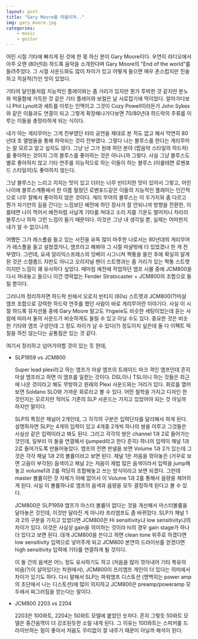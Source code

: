 ```yaml
---
layout: post
title: "Gary Moore를 떠올리며.."
img: gary_moore.jpg
categories:
    - music
    - guitar
---
```


어린 시절 기타에 빠지게 된 것에 한 몫 하신 분이 Gary Moore이다. 우연히 라디오에서 아주 오랜 (80년대) 하드록 음악을 소개한다며 Gary Moore의 "End of the world"를 들려주었다. 그 시절 사운드와도 많이 차이가 있고 어떻게 들으면 매우 촌스럽지만 진솔하고 직설적(?)인 맛이 있었다. 

기타의 달인들처럼 지능적인 플레이와는 좀 거리가 있지만 뭔가 투박한 것 같지만 분노와 억울함에 가득찬 것 같은 기타 플레이와 보컬은 날 사로잡기에 딱이었다. 알아가다보니 Phil Lynott과 세트를 이루는 인맥이고 그것이 Cozy Powell이라든가 John Sykes와 같은 이들과도 연결이 되고 그렇게 확장해나가다보면 70/80년대 하드락의 주류를 이루는 이들을 총망라하게 되는 식이다. 

내가 아는 게리무어는 그게 전부였던 터라 공연을 제대로 본 적도 없고 해서 막연히 80년대 초 앨범들을 통해 파악되는 것이 전부였다. 그렇다 나는 블루스를 한다는 게리무어는 잘 모르고 알고 싶지도 않다. 그냥 난 그가 원래 하던 분야 (팝음악 스타일의 하드락)를 좋아하는 것이지 그의 블루스를 좋아하는 것은 아니니까 그렇다. 사실 그냥 블루스도 별로 좋아하지 않고 기타 연주를 지능적으로 하는 이들이 하는 블루스 (이를테면 로벤포드 스타일의)도 좋아하지 않는다. 

그냥 블루스는 느리고 지치는 맛이 있고 더러는 너무 빈티지한 맛이 있어서 그렇고, 어린 나이에 블루스계통에서 한 이름 떨쳤던 로벤포드같은 이들의 지능적인 플레이는 인간적으로 너무 잘해서 좋아하지 않은 것이다. 게리 무어의 블루스는 이 두가지와 좀 다르고 뭔가 자기만의 길을 간다는 느낌보단 예전에 하던 장사가 잘 안되니까 방향을 전환한, 이를테면 나이 먹어서 예전처럼 사납게 기타를 쳐대고 소리 지를 기운도 떨어지니 차라리 블루스나 하자 그런 느낌이 들기 때문이다. 이것은 그냥 내 생각일 뿐, 실제는 어떠한지 내가 알 수 없으니까. 

어쨌든 그가 레스폴을 들고 있는 사진을 유독 많이 마주한 나로서는 80년대의 게리무어가 레스폴을 들고 설쳤겠거니, 앰프라고 해봐야 그 시절 마샬밖에 더 있었겠나 한 게 전부였다. 그런데, 요새 알리익스프레스의 잉베이 시그니쳐 짝퉁을 들인 후에 확실히 알게 된 것은 스캘롭드 지판도 아니고 오리지널 펜더 스트랫과는 좀 거리가 있는 짝퉁 스트랫이지만 느낌이 꽤 유사하다 싶었다. 때마침 예전에 작업하던 앰프 시뮬 중에 JCM800을 다시 꺼내놓고 들으니 이건 영락없는 Fender Stratocaster + JCM800의 조합으로 들릴 뿐이다. 

그러니까 정리하자면 하드락 씬에서 오로지 빈티지 (60s) 스트랫과 JCM800(?)마샬 앰프 조합으로 강력한 하드락 연주를 했던 사람이 바로 게리무어란 이야기다. 사실 이 시절 하드록 뮤지션들 중에 Gary Moore 말고도 Yngwie도 비슷한 세팅이었는데 듣는 사람에 따라서 둘의 사운드가 비슷하게도 들릴 수 있고 아닐 수도 있다. 중요한 것은 비슷한 기타와 앰프 구성인데 그 정도 차이가 날 수 있다(?) 정도이지 싶은데 둘 다 이펙트 떡칠을 하진 않는다는 공통점은 있는 것 같다.

여기서 정리하고 넘어가야할 것이 있는 듯 한데,

- SLP1959 vs JCM800

   Super lead plexi라고 하는 앰프가 마샬 앰프의 트레이드 마크 격인 앰프인데 흔히 마샬 앰프라고 하면 이 앰프를 일컫는 것이다. DSL이니 TSL이니 하는 것들은 최근에 나온 것이라고 해도 무방하고 원래의 Plexi 사운드와는 거리가 있다. 회로를 열어보면 Soldano SLO와 가까운 회로라고 볼 수 있다. 어떤 철학을 가지고 디자인 한 것인지는 모르지만 적어도 기존의 SLP 사운드는 가지고 있었어야 되는 것 아닐까 하지만 말이다. 

   SLP의 특징은 채널이 2개인데, 그 각각의 구분은 입력단자를 달리해서 하게 된다. 설명하자면 SLP는 4개의 입력이 있고 4개중 2개씩 하나의 쌍을 이루고 그것들은 사실상 같은 입력이라고 봐도 된다. 그리고 각각의 쌍은 channel 1과 2로 들어가는 것인데, 일부러 이 둘을 연결해서 (jumped라고 한다 흔히) 하나의 입력이 채널 1과 2로 들어가도록 만들어놓았다. 앰프의 전면 판넬을 보면 Volume 1과 2가 있는데 그것은 각각 채널 1과 2의 볼륨이라고 보면 된다. 채널 1은 저음을 깎아놓은 (거꾸로 보면 고음이 부각된) 음색이고 채널 2는 저음이 제법 많은 음색이라서 입력을 jump해놓고 volume1과 2를 적당히 조합해놓고 쓰는 방식이라고 보면 되겠다. 그런데 master 볼륨이란 것 자체가 아예 없어서 이 Volume 1과 2를 통해서 음량을 제어하게 된다. 사실 이 볼륨하나로 앰프의 음색과 음량을 모두 결정하게 된다고 볼 수 있다.

   JCM800은 SLP1959 앰프가 마스터 볼륨이 없다는 것을 개선해서 마스터볼륨을 달아놓은 것인데, 이것만 달라진 게 아니라 프리앰프도 좀 바뀌었다. SLP가 채널 1과 2의 구분을 가지고 있었다면 JCM800은 Hi sensitivity냐 low sensitivity냐의 차이가 있다. 이것은 사실상 gain을 의미하는 것이라 hi의 경우 gain stage가 하나 더 있다고 보면 된다. 대개 JCM800을 쓴다고 하면 clean tone 위주로 하겠다면 low sensitivity 입력으로 넣어주게 되고 JCM800 본연의 드라이브를 얻겠다면 high sensitivity 입력에 기타를 연결하게 될 것이다. 

   이 둘 간의 음색은 어느 정도 유사하기도 하고 (저음을 많이 깎아내어 기타 특유의 비음(?)이 살아있다는 차원에서), JCM800이 프리앰프 게인이 더 있다는 의미에서 차이가 있기도 하다. 다시 말해서 SLP는 파워앰프 디스토션 (명백히는 power amp의 초단에서 나는 디스토션)에 많이 의지하고 JCM800은 preamp/poweramp 모두에서 찌그러짐을 얻는다는 말이다.

- JCM800 2203 vs 2204

    2203은 100와트, 2204는 50와트 모델에 붙었던 숫자다. 흔히 그렇듯 50와트 모델은 중간음역이 더 강조된듯한 소릴 내게 된다. 그 이유는 100와트는 스피커를 드라이브하는 힘이 좋아서 저음도 무리없이 잘 내주기 때문이 아닐까 해석이 된다.

